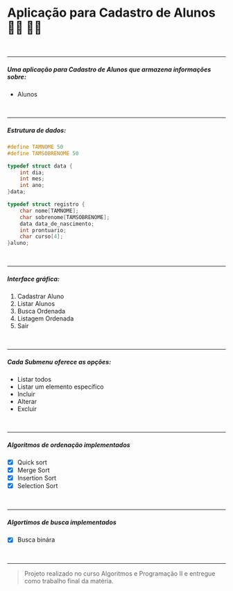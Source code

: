 # Aplicação para Cadastro de Alunos :man_student: :woman_student:

<br/>

---



##### Uma aplicação para Cadastro de Alunos que armazena informações sobre:

* Alunos

<br/>

---



##### Estrutura de dados:

```c
#define TAMNOME 50
#define TAMSOBRENOME 50

typedef struct data {
    int dia;
    int mes;
    int ano;
}data;

typedef struct registro {
    char nome[TAMNOME];
    char sobrenome[TAMSOBRENOME];
    data data_de_nascimento;
    int prontuario;
    char curso[4];
}aluno;
```



<br/>

---



##### Interface gráfica:

1. Cadastrar Aluno
2. Listar Alunos
3. Busca Ordenada
4. Listagem Ordenada
5. Sair

<br/>

---



##### Cada Submenu oferece as opções: 

- Listar todos
- Listar um elemento específico
- Incluir 
- Alterar
- Excluir

<br/>

---



##### Algoritmos de ordenação implementados

- [x] Quick sort
- [x] Merge Sort
- [x] Insertion Sort
- [x] Selection Sort

<br/>

---



##### Algortimos de busca implementados

- [x] Busca binára

<br/>

---



>Projeto realizado no curso Algoritmos e Programação II e entregue como trabalho final da matéria. 


